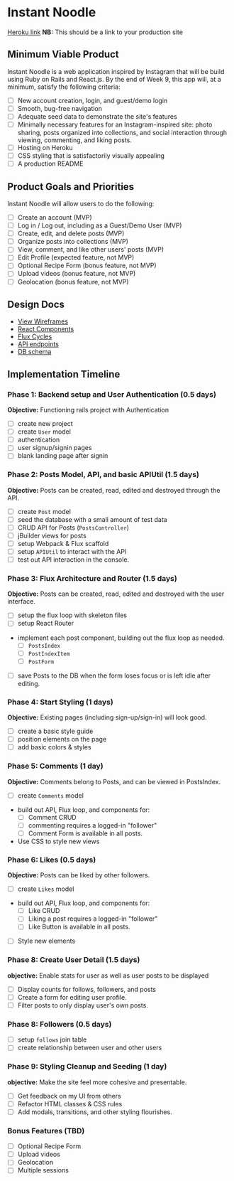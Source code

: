 # Instant Noodle

[Heroku link][heroku] **NB:** This should be a link to your production site

[heroku]: http://www.herokuapp.com

## Minimum Viable Product

Instant Noodle is a web application inspired by Instagram that will be build using Ruby on Rails and React.js.  By the end of Week 9, this app will, at a minimum, satisfy the following criteria:

- [ ] New account creation, login, and guest/demo login
- [ ] Smooth, bug-free navigation
- [ ] Adequate seed data to demonstrate the site's features
- [ ] Minimally necessary features for an Instagram-inspired site: photo sharing, posts organized into collections, and social interaction through viewing, commenting, and liking posts.
- [ ] Hosting on Heroku
- [ ] CSS styling that is satisfactorily visually appealing
- [ ] A production README

## Product Goals and Priorities

Instant Noodle will allow users to do the following:

<!-- This is a Markdown checklist. Use it to keep track of your
progress. Put an x between the brackets for a checkmark: [x] -->

- [ ] Create an account (MVP)
- [ ] Log in / Log out, including as a Guest/Demo User (MVP)
- [ ] Create, edit, and delete posts (MVP)
- [ ] Organize posts into collections (MVP)
- [ ] View, comment, and like other users' posts (MVP)
- [ ] Edit Profile (expected feature, not MVP)
- [ ] Optional Recipe Form (bonus feature, not MVP)
- [ ] Upload videos (bonus feature, not MVP)
- [ ] Geolocation (bonus feature, not MVP)

## Design Docs
* [View Wireframes][views]
* [React Components][components]
* [Flux Cycles][flux-cycles]
* [API endpoints][api-endpoints]
* [DB schema][schema]

[views]: ./docs/views.md
[components]: ./docs/components.md
[flux-cycles]: ./docs/flux-cycles.md
[api-endpoints]: ./docs/api-endpoints.md
[schema]: ./docs/schema.md

## Implementation Timeline

### Phase 1: Backend setup and User Authentication (0.5 days)

**Objective:** Functioning rails project with Authentication

- [ ] create new project
- [ ] create `User` model
- [ ] authentication
- [ ] user signup/signin pages
- [ ] blank landing page after signin

### Phase 2: Posts Model, API, and basic APIUtil (1.5 days)

**Objective:** Posts can be created, read, edited and destroyed through
the API.

- [ ] create `Post` model
- [ ] seed the database with a small amount of test data
- [ ] CRUD API for Posts (`PostsController`)
- [ ] jBuilder views for posts
- [ ] setup Webpack & Flux scaffold
- [ ] setup `APIUtil` to interact with the API
- [ ] test out API interaction in the console.

### Phase 3: Flux Architecture and Router (1.5 days)

**Objective:** Posts can be created, read, edited and destroyed with the
user interface.

- [ ] setup the flux loop with skeleton files
- [ ] setup React Router
- implement each post component, building out the flux loop as needed.
  - [ ] `PostsIndex`
  - [ ] `PostIndexItem`
  - [ ] `PostForm`
- [ ] save Posts to the DB when the form loses focus or is left idle
  after editing.

### Phase 4: Start Styling (1 days)

**Objective:** Existing pages (including sign-up/sign-in) will look good.

- [ ] create a basic style guide
- [ ] position elements on the page
- [ ] add basic colors & styles

### Phase 5: Comments (1 day)

**Objective:** Comments belong to Posts, and can be viewed in PostsIndex.

- [ ] create `Comments` model
- build out API, Flux loop, and components for:
  - [ ] Comment CRUD
  - [ ] commenting requires a logged-in "follower"
  - [ ] Comment Form is available in all posts.
- Use CSS to style new views

### Phase 6: Likes (0.5 days)

**Objective:** Posts can be liked by other followers.

- [ ] create `Likes` model
- build out API, Flux loop, and components for:
  - [ ] Like CRUD
  - [ ] Liking a post requires a logged-in "follower"
  - [ ] Like Button is available in all posts.
- [ ] Style new elements


### Phase 8: Create User Detail (1.5 days)

**objective:** Enable stats for user as well as user posts to be displayed

- [ ] Display counts for follows, followers, and posts
- [ ] Create a form for editing user profile.
- [ ] Filter posts to only display user's own posts.

### Phase 8: Followers (0.5 days)
- [ ] setup `follows` join table 
- [ ] create relationship between user and other users

### Phase 9: Styling Cleanup and Seeding (1 day)

**objective:** Make the site feel more cohesive and presentable.

- [ ] Get feedback on my UI from others
- [ ] Refactor HTML classes & CSS rules
- [ ] Add modals, transitions, and other styling flourishes.

### Bonus Features (TBD)
- [ ] Optional Recipe Form
- [ ] Upload videos
- [ ] Geolocation
- [ ] Multiple sessions

[phase-one]: ./docs/phases/phase1.md
[phase-two]: ./docs/phases/phase2.md
